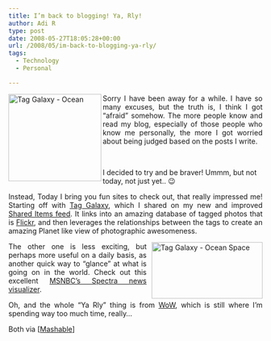 ```yaml
---
title: I’m back to blogging! Ya, Rly!
author: Adi R
type: post
date: 2008-05-27T18:05:28+00:00
url: /2008/05/im-back-to-blogging-ya-rly/
tags:
  - Technology
  - Personal

---
```

<p align="justify">
  <img style="border-right: 0px; border-top: 0px; border-left: 0px; border-bottom: 0px" height="173" alt="Tag Galaxy - Ocean" src="https://i0.wp.com/www.adir1.com//uploads/2008/05/tag-galaxy-ocean.jpg?resize=184%2C173" width="184" align="left" border="0" data-recalc-dims="1" /> Sorry I have been away for a while. I have so many excuses, but the truth is, I think I got &#8220;afraid&#8221; somehow. The more people know and read my blog, especially of those people who know me personally, the more I got worried about being judged based on the posts I write.
</p>

&nbsp;

I decided to try and be braver! Ummm, but not today, not just yet.. 😉

<p align="justify">
  Instead, Today I bring you fun sites to check out, that really impressed me! Starting off with <a href="http://www.taggalaxy.de/" target="_blank">Tag Galaxy</a>, which I shared on my new and improved <a href="http://www.google.com/reader/shared/18433100766597525188" target="_blank">Shared Items feed</a>. It links into an amazing database of tagged photos that is <a href="http://www.flickr.com" target="_blank">Flickr</a>, and then leverages the relationships between the tags to create an amazing Planet like view of photographic awesomeness.
</p>

<p align="justify">
  <a href="https://i0.wp.com/www.adir1.com//uploads/2008/05/tag-galaxy-ocean-space.jpg"><img style="border-right: 0px; border-top: 0px; margin: 0px 0px 0px 10px; border-left: 0px; border-bottom: 0px" height="112" alt="Tag Galaxy - Ocean Space" src="https://i2.wp.com/www.adir1.com//uploads/2008/05/tag-galaxy-ocean-space-thumb.jpg?resize=220%2C112" width="220" align="right" border="0" data-recalc-dims="1" /></a> The other one is less exciting, but perhaps more useful on a daily basis, as another quick way to &#8220;glance&#8221; at what is going on in the world. Check out this excellent <a href="http://www.msnbc.msn.com/id/24207533" target="_blank">MSNBC&#8217;s Spectra news visualizer</a>.
</p>

<p align="justify">
  Oh, and the whole &#8220;Ya Rly&#8221; thing is from <a href="http://www.worldofwarcraft.com" target="_blank">WoW</a>, which is still where I&#8217;m spending way too much time, really&#8230;
</p>

Both via [<a href="http://mashable.com/2008/05/24/msnbc-spectra/" target="_blank">Mashable</a>]</p>